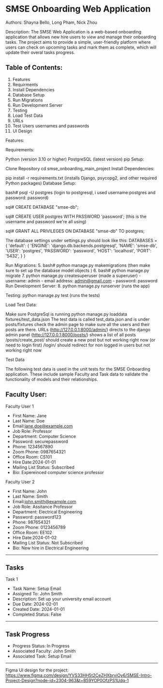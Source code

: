 # SMSE Onboarding Web Application

Authors: Shayna Bello, Long Pham, Nick Zhou

Description: The SMSE Web Application is a web-based onboarding application that allows new hire users to view and manage their onboarding tasks. The project aims to provide a simple, user-friendly platform where users can check on upcoming tasks and mark them as complete, which will update their overal tasks progress. 

Table of Contents:
-
1. Features
2. Requirments
3. Install Dependencies
4. Database Setup
5. Run Migrations
6. Run Development Server
7. Testing
8. Load Test Data
9. URLs
10. Test Users usernames and passwords
11. UI Design

Features:

Requirements:

Python (version 3.10 or higher)
PostgreSQL (latest version)
pip
Setup:

Clone Repository
cd smse_onboarding_main_project
Install Dependencies:

pip install -r requirements.txt (installs Django, psycopg2, and other required Python packages)
Database Setup:

bash# psql -U postgres (login to postgresql, i used username:postgres and password: password)

sql# CREATE DATABASE "smse-db";

sql# CREATE USER postgres WITH PASSWORD 'password'; (this is the username and password we're all using)

sql# GRANT ALL PRIVILEGES ON DATABASE "smse-db" TO postgres;

The database settings under settings.py should look like this: DATABASES = { 'default': { 'ENGINE': 'django.db.backends.postgresql', 'NAME': 'smse-db', 'USER': 'postgres', 'PASSWORD': 'password', 'HOST': 'localhost', 'PORT': '5432', } }

Run Migrations: 5. bash# python manage.py makemigrations (then make sure to set up the database model objects ) 6. bash# python manage.py migrate 7. python manage.py createsuperuser (made a superuser) - username: admin - email address: admin@gmail.com - password: password Run Development Server: 8. python manage.py runserver (runs the app)

Testing: python manage.py test (runs the tests)

Load Test Data:

Make sure PostgreSql is running
python manage.py loaddata fixtures/test_data.json
The test data is called test_data.json and is under posts/fixtures
check the admin page to make sure all the users and their posts are there.
URLs (http://127.0.0.1:8000/admin/) directs to the django admin panel (http://127.0.0.1:8000/posts/) shows a list of all posts /posts/create_post/ should create a new post but not working right now (or need to login first) /login/ should redirect for non logged in users but not working right now

Test Data

The following test data is used in the unit tests for the SMSE Onboarding application. These include sample Faculty and Task data to validate the functionality of models and their relationships.

Faculty User:
- 
Faculty User 1
- First Name: Jane
- Last Name: Doe
- Email:jane.doe@example.com
- Job Role: Professor
- Department: Computer Science
- Password: securepassword
- Phone: 1234567890
- Zoom Phone: 0987654321
- Office Room: CS101
- Hire Date:2024-01-01
- Mailing List Status: Subscribed
- Bio: Expereinced computer science professor

Faculty User 2
- First Name: John
- Last Name: Smith
- Email:john.smith@example.com
- Job Role: Assitance Professor
- Department: Electrical Engineering
- Password: password123
- Phone: 987654321
- Zoom Phone: 0123456789
- Office Room: EE102
- Hire Date:2024-01-02
- Mailing List Status: Not Subscribed
- Bio: New hire in Electrical Engineering
---
Tasks
-
Task 1
- Task Name: Setup Email
- Assigned To: John Smith
- Description: Set up your university email account
- Due Date: 2024-02-01
- Created Date: 2024-01-01
- Completed Status: False
---
Task Progress
-
- Progress Status: In Progress
- Associated Faculty: John Smith
- Associated Task: Setup Email
---

Figma UI design for the project: https://www.figma.com/design/YVS33HH5t2CeZHXbrviOy6/SMSE-Intro-Project-Design?node-id=2304-963&t=B59YOP0OfzPS1Udq-1
